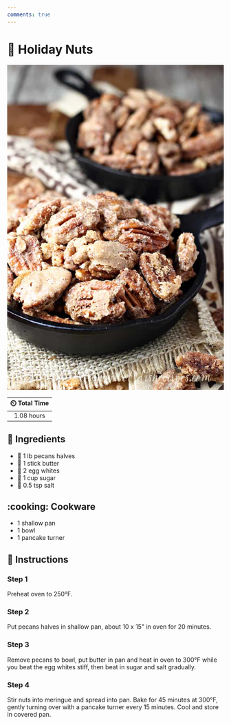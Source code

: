 ```yaml
---
comments: true
---
```

# :chestnut: Holiday Nuts

![Holiday Nuts](../assets/images/holiday-nuts.jpg)

| :timer_clock: Total Time |
|:-----------------------: |
| 1.08 hours |

## :salt: Ingredients

- :chestnut: 1 lb pecans halves
- :butter: 1 stick butter
- :egg: 2 egg whites
- :candy: 1 cup sugar
- :salt: 0.5 tsp salt

## :cooking: Cookware

- 1 shallow pan
- 1 bowl
- 1 pancake turner

## :pencil: Instructions

### Step 1

Preheat oven to 250°F.

### Step 2

Put pecans halves in shallow pan, about 10 x 15" in oven for 20 minutes.

### Step 3

Remove pecans to bowl, put butter in pan and heat in oven to 300°F while you beat the egg whites stiff, then beat in
sugar and salt gradually.

### Step 4

Stir nuts into meringue and spread into pan. Bake for 45 minutes at 300°F, gently turning over with a pancake turner
every 15 minutes. Cool and store in covered pan.
